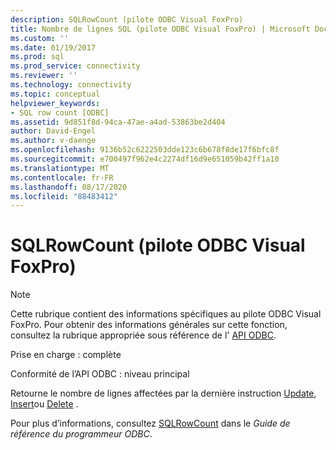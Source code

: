 ```yaml
---
description: SQLRowCount (pilote ODBC Visual FoxPro)
title: Nombre de lignes SQL (pilote ODBC Visual FoxPro) | Microsoft Docs
ms.custom: ''
ms.date: 01/19/2017
ms.prod: sql
ms.prod_service: connectivity
ms.reviewer: ''
ms.technology: connectivity
ms.topic: conceptual
helpviewer_keywords:
- SQL row count [ODBC]
ms.assetid: 9d851f8d-94ca-47ae-a4ad-53863be2d404
author: David-Engel
ms.author: v-daenge
ms.openlocfilehash: 9136b52c6222503dde123c6b678f8de17f6bfc8f
ms.sourcegitcommit: e700497f962e4c2274df16d9e651059b42ff1a10
ms.translationtype: MT
ms.contentlocale: fr-FR
ms.lasthandoff: 08/17/2020
ms.locfileid: "88483412"
---
```

# <a name="sql-row-count-visual-foxpro-odbc-driver"></a>SQLRowCount (pilote ODBC Visual FoxPro)
> [!NOTE]  
>  Cette rubrique contient des informations spécifiques au pilote ODBC Visual FoxPro. Pour obtenir des informations générales sur cette fonction, consultez la rubrique appropriée sous référence de l' [API ODBC](../../odbc/reference/syntax/odbc-api-reference.md).  
  
 Prise en charge : complète  
  
 Conformité de l’API ODBC : niveau principal  
  
 Retourne le nombre de lignes affectées par la dernière instruction [Update](../../odbc/microsoft/update-sql-command.md), [Insert](../../odbc/microsoft/insert-sql-command.md)ou [Delete](../../odbc/microsoft/delete-sql-command.md) .  
  
 Pour plus d’informations, consultez [SQLRowCount](../../odbc/reference/syntax/sqlrowcount-function.md) dans le *Guide de référence du programmeur ODBC*.
